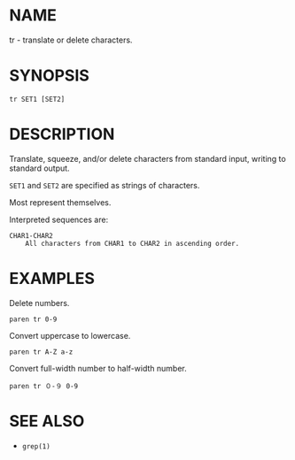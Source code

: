 # NAME
tr - translate or delete characters.

# SYNOPSIS

    tr SET1 [SET2]

# DESCRIPTION
Translate, squeeze, and/or delete characters from standard input, writing to standard output.

`SET1` and `SET2` are specified as strings of characters.

Most represent themselves.

Interpreted sequences are:

    CHAR1-CHAR2
        All characters from CHAR1 to CHAR2 in ascending order.

# EXAMPLES
Delete numbers.

    paren tr 0-9

Convert uppercase to lowercase.

    paren tr A-Z a-z

Convert full-width number to half-width number.

    paren tr ０-９ 0-9

# SEE ALSO
- `grep(1)`
